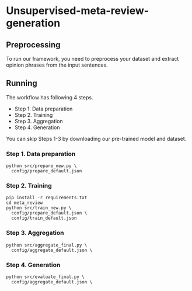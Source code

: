 # Unsupervised-meta-review-generation

## Preprocessing

To run our framework, you need to preprocess your dataset and extract opinion phrases from the input sentences.


## Running

The workflow has following 4 steps.

- Step 1. Data preparation
- Step 2. Training
- Step 3. Aggregation
- Step 4. Generation

You can skip Steps 1-3 by downloading our pre-trained model and dataset.

### Step 1. Data preparation

```
python src/prepare_new.py \
  config/prepare_default.json
```

### Step 2. Training
```
pip install -r requirements.txt
cd meta_review
python src/train_new.py \
  config/prepare_default.json \
  config/train_default.json
```

### Step 3. Aggregation
```
python src/aggregate_final.py \
  config/aggregate_default.json \
```

### Step 4. Generation

```
python src/evaluate_final.py \
  config/aggregate_default.json \
```
